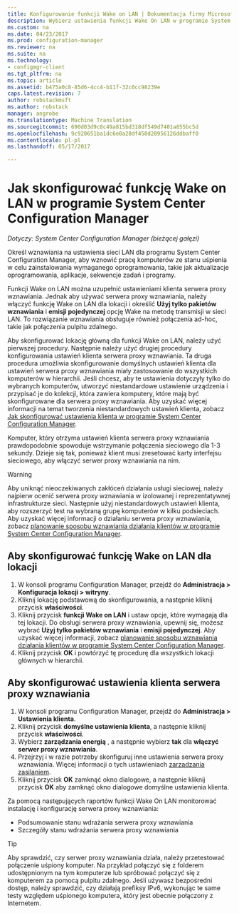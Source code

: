 ```yaml
---
title: Konfigurowanie funkcji Wake on LAN | Dokumentacja firmy Microsoft
description: Wybierz ustawienia funkcji Wake On LAN w programie System Center Configuration Manager.
ms.custom: na
ms.date: 04/23/2017
ms.prod: configuration-manager
ms.reviewer: na
ms.suite: na
ms.technology:
- configmgr-client
ms.tgt_pltfrm: na
ms.topic: article
ms.assetid: b475a0c8-85d6-4cc4-b11f-32c0cc98239e
caps.latest.revision: 7
author: robstackmsft
ms.author: robstack
manager: angrobe
ms.translationtype: Machine Translation
ms.sourcegitcommit: 690d03d9c8c49a815bd318df549d7401a855bc5d
ms.openlocfilehash: 9c920651ba1dc6e0a28df458d28956126ddbaff0
ms.contentlocale: pl-pl
ms.lasthandoff: 05/17/2017

---
```

# <a name="how-to-configure-wake-on-lan-in-system-center-configuration-manager"></a>Jak skonfigurować funkcję Wake on LAN w programie System Center Configuration Manager

*Dotyczy: System Center Configuration Manager (bieżącej gałęzi)*

Określ wznawiania na ustawienia sieci LAN dla programu System Center Configuration Manager, aby wznowić pracę komputerów ze stanu uśpienia w celu zainstalowania wymaganego oprogramowania, takie jak aktualizacje oprogramowania, aplikacje, sekwencje zadań i programy.

Funkcji Wake on LAN można uzupełnić ustawieniami klienta serwera proxy wznawiania. Jednak aby używać serwera proxy wznawiania, należy włączyć funkcję Wake on LAN dla lokacji i określić **Użyj tylko pakietów wznawiania** i **emisji pojedynczej** opcję Wake na metodę transmisji w sieci LAN. To rozwiązanie wznawiania obsługuje również połączenia ad-hoc, takie jak połączenia pulpitu zdalnego.

Aby skonfigurować lokację główną dla funkcji Wake on LAN, należy użyć pierwszej procedury. Następnie należy użyć drugiej procedury konfigurowania ustawień klienta serwera proxy wznawiania. Ta druga procedura umożliwia skonfigurowanie domyślnych ustawień klienta dla ustawień serwera proxy wznawiania miały zastosowanie do wszystkich komputerów w hierarchii. Jeśli chcesz, aby te ustawienia dotyczyły tylko do wybranych komputerów, utworzyć niestandardowe ustawienie urządzenia i przypisać je do kolekcji, która zawiera komputery, które mają być skonfigurowane dla serwera proxy wznawiania. Aby uzyskać więcej informacji na temat tworzenia niestandardowych ustawień klienta, zobacz [Jak skonfigurować ustawienia klienta w programie System Center Configuration Manager](../../../core/clients/deploy/configure-client-settings.md).

Komputer, który otrzyma ustawień klienta serwera proxy wznawiania prawdopodobnie spowoduje wstrzymanie połączenia sieciowego dla 1-3 sekundy. Dzieje się tak, ponieważ klient musi zresetować karty interfejsu sieciowego, aby włączyć serwer proxy wznawiania na nim.

> [!WARNING]
> Aby uniknąć nieoczekiwanych zakłóceń działania usługi sieciowej, należy najpierw ocenić serwera proxy wznawiania w izolowanej i reprezentatywnej infrastrukturze sieci. Następnie użyj niestandardowych ustawień klienta, aby rozszerzyć test na wybraną grupę komputerów w kilku podsieciach. Aby uzyskać więcej informacji o działaniu serwera proxy wznawiania, zobacz [planowanie sposobu wznawiania działania klientów w programie System Center Configuration Manager](../../../core/clients/deploy/plan/plan-wake-up-clients.md).

## <a name="to-configure-wake-on-lan-for-a-site"></a>Aby skonfigurować funkcję Wake on LAN dla lokacji

1. W konsoli programu Configuration Manager, przejdź do **Administracja > Konfiguracja lokacji > witryny**.
2. Kliknij lokację podstawową do skonfigurowania, a następnie kliknij przycisk **właściwości**.
3. Kliknij przycisk **funkcji Wake on LAN** i ustaw opcje, które wymagają dla tej lokacji. Do obsługi serwera proxy wznawiania, upewnij się, możesz wybrać **Użyj tylko pakietów wznawiania** i **emisji pojedynczej**. Aby uzyskać więcej informacji, zobacz [planowanie sposobu wznawiania działania klientów w programie System Center Configuration Manager](../../../core/clients/deploy/plan/plan-wake-up-clients.md).
4. Kliknij przycisk **OK** i powtórzyć tę procedurę dla wszystkich lokacji głównych w hierarchii.

## <a name="to-configure-wake-up-proxy-client-settings"></a>Aby skonfigurować ustawienia klienta serwera proxy wznawiania

1. W konsoli programu Configuration Manager, przejdź do **Administracja > Ustawienia klienta**.
2. Kliknij przycisk **domyślne ustawienia klienta**, a następnie kliknij przycisk **właściwości**.
3. Wybierz **zarządzania energią** , a następnie wybierz **tak** dla **włączyć serwer proxy wznawiania**.
4. Przejrzyj i w razie potrzeby skonfiguruj inne ustawienia serwera proxy wznawiania. Więcej informacji o tych ustawieniach [zarządzania zasilaniem](../../../core/clients/deploy/about-client-settings.md#power-management).
5. Kliknij przycisk **OK** zamknąć okno dialogowe, a następnie kliknij przycisk **OK** aby zamknąć okno dialogowe domyślne ustawienia klienta.

Za pomocą następujących raportów funkcji Wake On LAN monitorować instalację i konfigurację serwera proxy wznawiania:

- Podsumowanie stanu wdrażania serwera proxy wznawiania
- Szczegóły stanu wdrażania serwera proxy wznawiania

> [!TIP]
> Aby sprawdzić, czy serwer proxy wznawiania działa, należy przetestować połączenie uśpiony komputer. Na przykład połączyć się z folderem udostępnionym na tym komputerze lub spróbować połączyć się z komputerem za pomocą pulpitu zdalnego. Jeśli używasz bezpośredni dostęp, należy sprawdzić, czy działają prefiksy IPv6, wykonując te same testy względem uśpionego komputera, który jest obecnie połączony z Internetem.

